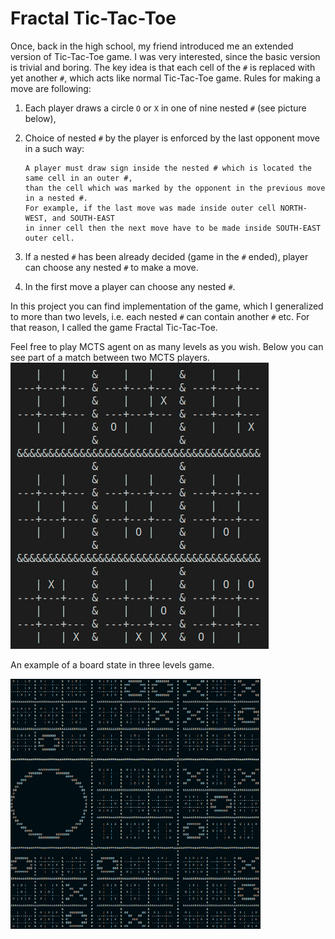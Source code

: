 # Fractal Tic-Tac-Toe

Once, back in the high school, my friend introduced me an extended version of Tic-Tac-Toe game. 
I was very interested, since the basic version is trivial and boring. The key idea is that 
each cell of the `#` is replaced with yet another `#`, which acts like normal Tic-Tac-Toe game. 
Rules for making a move are following:

1. Each player draws a circle `O` or `X` in one of nine nested `#` (see picture below),
2. Choice of nested `#` by the player is enforced by the last opponent move in a such way:

    ```
    A player must draw sign inside the nested # which is located the same cell in an outer #, 
    than the cell which was marked by the opponent in the previous move in a nested #. 
    For example, if the last move was made inside outer cell NORTH-WEST, and SOUTH-EAST 
    in inner cell then the next move have to be made inside SOUTH-EAST outer cell.
    ```
3. If a nested `#` has been already decided (game in the `#` ended), player can choose 
    any nested `#` to make a move.
4. In the first move a player can choose any nested `#`.

In this project you can find implementation of the game, which I generalized to more than two levels, 
i.e. each nested `#`
can contain another `#` etc. For that reason, I called the game Fractal Tic-Tac-Toe.

Feel free to play MCTS agent on as many levels as you wish. Below you can see part of a match between two MCTS players.
![Part of the game between MCTS players on a board with 2 levels](fractal-tic-tac-toe.gif)

An example of a board state in three levels game.

<img src="fractal-tic-tac-toe.png" alg="An exemplary board state in a game with three levels" width="400" height="400">